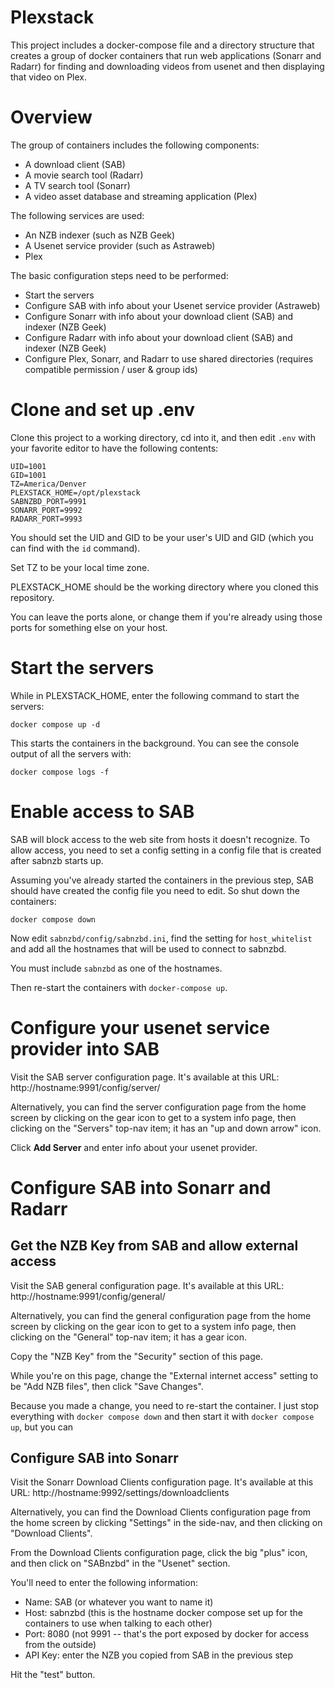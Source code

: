 # Plexstack
This project includes a docker-compose file and a directory structure that creates 
a group of docker containers that run web applications (Sonarr and Radarr) for finding 
and downloading videos from usenet and then displaying that video on Plex.

# Overview

The group of containers includes the following components:
 - A download client (SAB)
 - A movie search tool (Radarr)
 - A TV search tool (Sonarr)
 - A video asset database and streaming application (Plex)

The following services are used:
 - An NZB indexer (such as NZB Geek)
 - A Usenet service provider (such as Astraweb)
 - Plex

The basic configuration steps need to be performed:
 - Start the servers
 - Configure SAB with info about your Usenet service provider (Astraweb)
 - Configure Sonarr with info about your download client (SAB) and indexer (NZB Geek)
 - Configure Radarr with info about your download client (SAB) and indexer (NZB Geek)
 - Configure Plex, Sonarr, and Radarr to use shared directories (requires compatible permission / user & group ids)

# Clone and set up .env

Clone this project to a working directory, cd into it, and then edit `.env` with your favorite editor to have the
following contents:

```
UID=1001
GID=1001
TZ=America/Denver
PLEXSTACK_HOME=/opt/plexstack
SABNZBD_PORT=9991
SONARR_PORT=9992
RADARR_PORT=9993
```

You should set the UID and GID to be your user's UID and GID (which you can find with the `id` command).

Set TZ to be your local time zone.

PLEXSTACK_HOME should be the working directory where you cloned this repository.

You can leave the ports alone, or change them if you're already using those ports for something else on your host.

# Start the servers

While in PLEXSTACK_HOME, enter the following command to start the servers:

```
docker compose up -d
```

This starts the containers in the background.  You can see the console output of all the servers with:

```
docker compose logs -f
```

# Enable access to SAB

SAB will block access to the web site from hosts it doesn't recognize.  To allow access, 
you need to set a config setting in a config file that is created after sabnzb starts up.

Assuming you've already started the containers in the previous step, SAB should have created 
the config file you need to edit.   So shut down the containers:

```
docker compose down
```

Now edit `sabnzbd/config/sabnzbd.ini`, find the setting for `host_whitelist` and add all the hostnames 
that will be used to connect to sabnzbd.

You must include `sabnzbd` as one of the hostnames.

Then re-start the containers with `docker-compose up`.

# Configure your usenet service provider into SAB

Visit the SAB server configuration page.  It's available at this URL: http://hostname:9991/config/server/ 

Alternatively, you can find the server configuration page from the home screen by clicking on the gear icon to 
get to a system info page, then clicking on the "Servers" top-nav item; it has an "up and down arrow" icon.

Click **Add Server** and enter info about your usenet provider.

# Configure SAB into Sonarr and Radarr

## Get the NZB Key from SAB and allow external access

Visit the SAB general configuration page.  It's available at this URL: http://hostname:9991/config/general/

Alternatively, you can find the general configuration page from the home screen by clicking on the gear icon to 
get to a system info page, then clicking on the "General" top-nav item; it has a gear icon.

Copy the "NZB Key" from the "Security" section of this page.

While you're on this page, change the "External internet access" setting to be "Add NZB files", then click "Save Changes".

Because you made a change, you need to re-start the container.  I just stop everything with `docker compose down` 
and then start it with `docker compose up`, but you can 

## Configure SAB into Sonarr

Visit the Sonarr Download Clients configuration page.  It's available at this URL: http://hostname:9992/settings/downloadclients

Alternatively, you can find the Download Clients configuration page from the home screen by clicking "Settings" in the 
side-nav, and then clicking on "Download Clients". 

From the Download Clients configuration page, click the big "plus" icon, and then click on "SABnzbd" in the "Usenet" section.

You'll need to enter the following information:

 - Name: SAB (or whatever you want to name it)
 - Host: sabnzbd (this is the hostname docker compose set up for the containers to use when talking to each other)
 - Port: 8080 (not 9991 -- that's the port exposed by docker for access from the outside)
 - API Key: enter the NZB you copied from SAB in the previous step

Hit the "test" button.   
